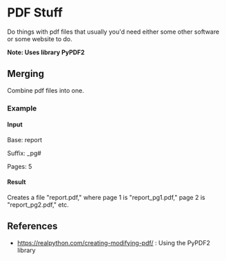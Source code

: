 # PDF Stuff

Do things with pdf files that usually you'd need either some other software or some website to do.

**Note: Uses library PyPDF2** 

## Merging 

Combine pdf files into one.

### Example

#### Input

Base: report

Suffix: _pg#

Pages: 5

#### Result

Creates a file "report.pdf," where page 1 is "report_pg1.pdf," page 2 is "report_pg2.pdf," etc.

## References

- https://realpython.com/creating-modifying-pdf/ : Using the PyPDF2 library
